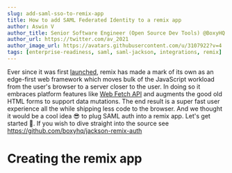 ```yaml
---
slug: add-saml-sso-to-remix-app
title: How to add SAML Federated Identity to a remix app
author: Aswin V
author_title: Senior Software Engineer (Open Source Dev Tools) @BoxyHQ
author_url: https://twitter.com/av_2021
author_image_url: https://avatars.githubusercontent.com/u/3107922?v=4
tags: [enterprise-readiness, saml, saml-jackson, integrations, remix]
---
```

Ever since it was first [launched](https://remix.run/blog/remix-v1), remix has made a mark of its own as an edge-first web framework which moves bulk of the JavaScript workload from the user's browser to a server closer to the user. In doing so it embraces platform features like [Web Fetch API](https://developer.mozilla.org/en-US/docs/Web/API/Fetch_API) and augments the good old HTML forms to support data mutations. The end result is a super fast user experience all the while shipping less code to the browser. And we thought it would be a cool idea 😎 to plug SAML auth into a remix app. Let's get started 🚀. If you wish to dive straight into the source see https://github.com/boxyhq/jackson-remix-auth

# Creating the remix app
